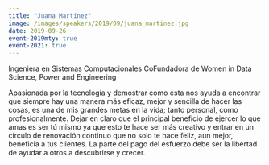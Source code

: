 ```yaml
---
title: "Juana Martínez"
image: /images/speakers/2019/09/juana_martinez.jpg
date: 2019-09-26
event-2019mty: true
event-2021: true
---
```


Ingeniera en Sistemas Computacionales CoFundadora de Women in Data Science, Power and Engineering

Apasionada por la tecnología y demostrar como esta nos ayuda a encontrar que siempre hay una manera más eficaz, mejor y sencilla de hacer las cosas, es una de mis grandes metas en la vida; tanto personal, como profesionalmente. Dejar en claro que el principal beneficio de ejercer lo que amas es ser tú mismo ya que esto te hace ser más creativo y entrar en un círculo de renovación continuo que no solo te hace feliz, aun mejor, beneficia a tus clientes. La parte del pago del esfuerzo debe ser la libertad de ayudar a otros a descubrirse y crecer.